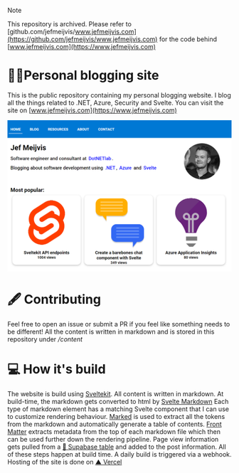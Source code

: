 > [!NOTE]  
> This repository is archived. Please refer to [github.com/jefmeijvis/www.jefmeijvis.com](https://github.com/jefmeijvis/www.jefmeijvis.com) for the code behind [www.jefmeijvis.com](https://www.jefmeijvis.com)

# 🙍‍♂️Personal blogging site

This is the public repository containing my personal blogging website.
I blog all the things related to .NET, Azure, Security and Svelte.
You can visit the site on [www.jefmeijvis.com](https://www.jefmeijvis.com)

![Homepage](/static/homepage.png)

# 🖋️ Contributing

Feel free to open an issue or submit a PR if you feel like something needs to be different!
All the content is written in markdown and is stored in this repository under */content*

# 💻 How it's build
The website is build using [Sveltekit](https://kit.svelte.dev/).
All content is written in markdown.
At build-time, the markdown gets converted to html by [Svelte Markdown](https://www.npmjs.com/package/svelte-markdown)
Each type of markdown element has a matching Svelte component that I can use to customize rendering behaviour. 
[Marked](https://www.npmjs.com/package/marked) is used to extract all the tokens from the markdown and automatically generate a table of contents. 
[Front Matter](https://www.npmjs.com/package/front-matter) extracts metadata from the top of each markdown file which then can be used further down the rendering pipeline.
Page view information gets pulled from a [🦸 Supabase table](https://supabase.com/) and added to the post information.
All of these steps happen at build time.
A daily build is triggered via a webhook.
Hosting of the site is done on [▲ Vercel](https://vercel.com/)
